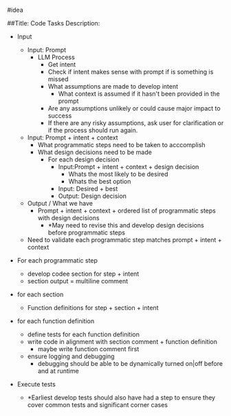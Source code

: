 #idea

##Title: Code Tasks
Description: 

- Input
  - Input: Prompt
    - LLM Process
      - Get intent
      - Check if intent makes sense with prompt if is something is missed
      - What assumptions are made to develop intent
        - What context is assumed if it hasn't been provided in the prompt
      - Are any assumptions unlikely or could cause major impact to success
      - If there are any risky assumptions, ask user for clarification or if the process should run again.
  - Input: Prompt + intent + context
    - What programmatic steps need to be taken to acccomplish
    - What design decisions need to be made
      - For each design decision
        - Input:Prompt + intent + context + design decision
          - Whats the most likely to be desired
          - Whats the best option
        - Input: Desired + best
        - Output: Design decision
  - Output / What we have
    - Prompt + intent + context + ordered list of programmatic steps with design decisions
      - *May need to revise this and develop design decisions before programmatic steps
  - Need to validate each programmatic step matches prompt + intent + context

- For each programmatic step
  - develop codee section for step + intent
  - section output = multiline comment
- for each section
  - Function definitions for step + section + intent
- for each function definition
  - define tests
for each function definition
  - write code in alignment with section comment + function definition
    - maybe write function comment first
  - ensure logging and debugging
    - debugging should be able to be dynamically turned on|off before and at runtime
- Execute tests
  - *Earliest develop tests should also have had a step to ensure they cover common tests and significant corner cases
  